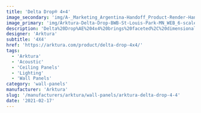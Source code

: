 ```yaml
---
title: 'Delta Drop® 4×4'
image_secondary: 'img/A-_Marketing_Argentina-Handoff_Product-Render-Handoff_OUTPUT_Delta-Drop_Delta-Drop-4x4-FullPattern-Circle_Ceiling_DeltaDrop-4x4-Full-Pattern-Circle-v1-1600x1600.png'
image_primary: 'img/Arktura-Delta-Drop-BWB-St-Louis-Park-MN_WEB_6-scaled.jpg'
description: 'Delta%20Drop%AE%204x4%20brings%20faceted%2C%20dimensional%20geometry%20to%20your%20design%2C%20in%20a%20square%20panel%20that%u2019s%20great%20for%20adding%20depth%20to%20your%20design.%20Plus%2C%20it%20offers%20easy%20installation%2C%20using%20quick%20torsion%20spring%20attachment%20across%20standard%20ceiling%20grid%20systems%2C%20or%20simple%20wall%20attachment%20using%20our%20Vertika%20channel%20system.%20Integrated%20backlighting%20is%20available%20if%20you%20want%20to%20add%20some%20light%20to%20your%20design%2C%20or%20try%20our%20Soft%20Sound%AE%20backer%20if%20you%20are%20looking%20for%20an%20acoustic%20solution.'
designer: 'Arktura'
subtitle: '4X4'
href: 'https://arktura.com/product/delta-drop-4x4/'
tags:
  - 'Arktura'
  - 'Acoustic'
  - 'Ceiling Panels'
  - 'Lighting'
  - 'Wall Panels'
category: 'wall-panels'
manufacturer: 'Arktura'
slug: '/manufacturers/arktura/wall-panels/arktura-delta-drop-4-4'
date: '2021-02-17'
---
```

